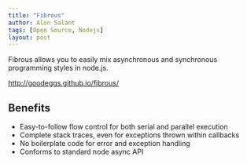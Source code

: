 ```yaml
---
title: "Fibrous"
author: Alon Salant
tags: [Open Source, Nodejs]
layout: post
---
```


Fibrous allows you to easily mix asynchronous and synchronous programming styles in node.js.

http://goodeggs.github.io/fibrous/

## Benefits

* Easy-to-follow flow control for both serial and parallel execution
* Complete stack traces, even for exceptions thrown within callbacks
* No boilerplate code for error and exception handling
* Conforms to standard node async API